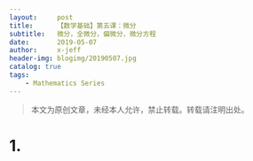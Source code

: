 ```yaml
---
layout:     post
title:      【数学基础】第五课：微分
subtitle:   微分，全微分，偏微分，微分方程
date:       2019-05-07
author:     x-jeff
header-img: blogimg/20190507.jpg
catalog: true
tags:
    - Mathematics Series
---  
```

>本文为原创文章，未经本人允许，禁止转载。转载请注明出处。

# 1.